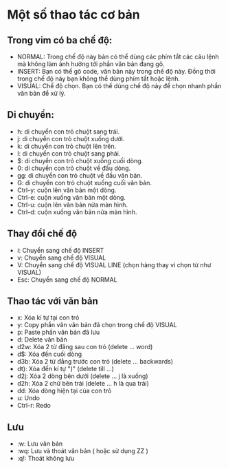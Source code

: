 # Một số thao tác cơ bản
## Trong vim có ba chế độ:
* NORMAL: Trong chế độ này bản có thể dùng các phím tắt các câu lệnh mà không làm ảnh hưởng tới phần văn bản đang gõ.
* INSERT: Bạn có thể gõ code, văn bản này trong chế độ này. Đồng thời trong chế độ này bạn không thể dùng phím tắt hoặc lệnh.
* VISUAL: Chế độ chọn. Bạn có thể dùng chế độ này để chọn nhanh phần văn bản để xử lý.
## Di chuyển:
* h: di chuyển con trỏ chuột sang trái.
* j: di chuyển con trỏ chuột xuống dưới.
* k: di chuyển con trỏ chuột lên trên.
* l: di chuyển con trỏ chuột sang phải.
* $: di chuyển con trỏ chuột xuống cuối dòng.
* 0: di chuyển con trỏ chuột về đầu dòng.
* gg: di chuyển con trỏ chuột về đầu văn bản.
* G: di chuyển con trỏ chuột xuống cuối văn bản.
* Ctrl-y: cuộn lên văn bản một dòng.
* Ctrl-e: cuộn xuống văn bản một dòng.
* Ctrl-u: cuộn lên văn bản nửa màn hình.
* Ctrl-d: cuộn xuống văn bản nửa màn hình.
## Thay đổi chế độ
* i: Chuyển sang chế độ INSERT
* v: Chuyển sang chế độ VISUAL
* V: Chuyển sang chế độ VISUAL LINE (chọn hàng thay vì chọn từ như VISUAL)
* Esc: Chuyển sang chế độ NORMAL
## Thao tác với văn bản
* x: Xóa kí tự tại con trỏ
* y: Copy phần văn văn bản đã chọn trong chế độ VISUAL
* p: Paste phần văn bản đã lưu
* d: Delete văn bản
* d2w: Xóa 2 từ đăng sau con trỏ (delete ... word)
* d$: Xóa đến cuối dòng
* d3b: Xóa 2 từ đằng trước con trỏ (delete ... backwards)
* dt): Xóa đến kí tự ")" (delete till ...)
* d2j: Xóa 2 dòng bên dưới (delete ... j là xuống)
* d2h: Xóa 2 chữ bên trải (delete ... h là qua trái)
* dd: Xóa dòng hiện tại của con trỏ
* u: Undo
* Ctrl-r: Redo
## Lưu
* :w: Lưu văn bản
* :wq: Lưu và thoát văn bản ( hoặc sử dụng ZZ )
* :q!: Thoát không lưu
